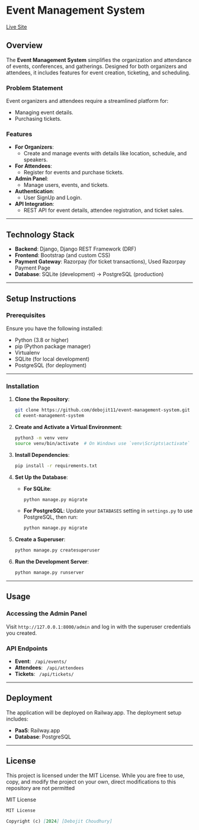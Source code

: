 # Event Management System

[Live Site](https://eventmanagement.site/)

## Overview
The **Event Management System** simplifies the organization and attendance of events, conferences, and gatherings. Designed for both organizers and attendees, it includes features for event creation, ticketing, and scheduling.

### Problem Statement
Event organizers and attendees require a streamlined platform for:
- Managing event details.
- Purchasing tickets.

### Features
- **For Organizers**:
  - Create and manage events with details like location, schedule, and speakers.
- **For Attendees**:
  - Register for events and purchase tickets.
- **Admin Panel**:
  - Manage users, events, and tickets.
- **Authentication**:
  - User SignUp and Login.
- **API Integration**:
  - REST API for event details, attendee registration, and ticket sales.

---

## Technology Stack
- **Backend**: Django, Django REST Framework (DRF)
- **Frontend**: Bootstrap (and custom CSS)
- **Payment Gateway**: Razorpay (for ticket transactions), Used Razorpay Payment Page  
- **Database**: SQLite (development) → PostgreSQL (production)

---

## Setup Instructions

### Prerequisites
Ensure you have the following installed:
- Python (3.8 or higher)
- pip (Python package manager)
- Virtualenv
- SQLite (for local development)
- PostgreSQL (for deployment)

---

### Installation
1. **Clone the Repository**:
    ```bash
    git clone https://github.com/debojit11/event-management-system.git
    cd event-management-system
    ```

2. **Create and Activate a Virtual Environment**:
    ```bash
    python3 -m venv venv
    source venv/bin/activate  # On Windows use `venv\Scripts\activate`
    ```

3. **Install Dependencies**:
    ```bash
    pip install -r requirements.txt
    ```

4. **Set Up the Database**:
    - **For SQLite**:
        ```bash
        python manage.py migrate
        ```
    - **For PostgreSQL**:
        Update your `DATABASES` setting in `settings.py` to use PostgreSQL, then run:
        ```bash
        python manage.py migrate
        ```

5. **Create a Superuser**:
    ```bash
    python manage.py createsuperuser
    ```

6. **Run the Development Server**:
    ```bash
    python manage.py runserver
    ```

---

## Usage

### Accessing the Admin Panel
Visit `http://127.0.0.1:8000/admin` and log in with the superuser credentials you created.

### API Endpoints
- **Event**: ` /api/events/`
- **Attendees**: ` /api/attendees`
- **Tickets**: ` /api/tickets/`

---

## Deployment
The application will be deployed on Railway.app. The deployment setup includes:
- **PaaS**: Railway.app
- **Database**: PostgreSQL

---

## License 
This project is licensed under the MIT License. While you are free to use, copy, and modify the project on your own, direct modifications to this repository are not permitted

MIT License 

```markdown 
MIT License 

Copyright (c) [2024] [Debojit Choudhury]
